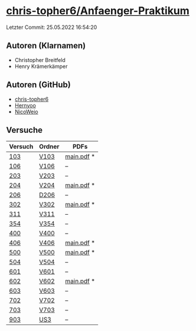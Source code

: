 # [chris-topher6/Anfaenger-Praktikum](https://github.com/chris-topher6/Anfaenger-Praktikum)

Letzter Commit: 25.05.2022 16:54:20

## Autoren (Klarnamen)
- Christopher Breitfeld
- Henry Krämerkämper

## Autoren (GitHub)
- [chris-topher6](https://github.com/chris-topher6)
- [Hernyoo](https://github.com/Hernyoo)
- [NicoWeio](https://github.com/NicoWeio)

## Versuche

|        Versuch         |                                   Ordner                                    |                                                                                  PDFs                                                                                  |
|------------------------|-----------------------------------------------------------------------------|------------------------------------------------------------------------------------------------------------------------------------------------------------------------|
|[103](../../versuch/103)|[V103](https://github.com/chris-topher6/Anfaenger-Praktikum/tree/master/V103)|[main.pdf](https://docs.google.com/viewer?url=https://raw.githubusercontent.com/NicoWeio/awesome-ap-pdfs/main/chris-topher6%E2%88%95Anfaenger-Praktikum/103/main.pdf) \*|
|[106](../../versuch/106)|[V106](https://github.com/chris-topher6/Anfaenger-Praktikum/tree/master/V106)|–                                                                                                                                                                       |
|[203](../../versuch/203)|[V203](https://github.com/chris-topher6/Anfaenger-Praktikum/tree/master/V203)|–                                                                                                                                                                       |
|[204](../../versuch/204)|[V204](https://github.com/chris-topher6/Anfaenger-Praktikum/tree/master/V204)|[main.pdf](https://docs.google.com/viewer?url=https://raw.githubusercontent.com/NicoWeio/awesome-ap-pdfs/main/chris-topher6%E2%88%95Anfaenger-Praktikum/204/main.pdf) \*|
|[206](../../versuch/206)|[D206](https://github.com/chris-topher6/Anfaenger-Praktikum/tree/master/D206)|–                                                                                                                                                                       |
|[302](../../versuch/302)|[V302](https://github.com/chris-topher6/Anfaenger-Praktikum/tree/master/V302)|[main.pdf](https://docs.google.com/viewer?url=https://raw.githubusercontent.com/NicoWeio/awesome-ap-pdfs/main/chris-topher6%E2%88%95Anfaenger-Praktikum/302/main.pdf) \*|
|[311](../../versuch/311)|[V311](https://github.com/chris-topher6/Anfaenger-Praktikum/tree/master/V311)|–                                                                                                                                                                       |
|[354](../../versuch/354)|[V354](https://github.com/chris-topher6/Anfaenger-Praktikum/tree/master/V354)|–                                                                                                                                                                       |
|[400](../../versuch/400)|[V400](https://github.com/chris-topher6/Anfaenger-Praktikum/tree/master/V400)|–                                                                                                                                                                       |
|[406](../../versuch/406)|[V406](https://github.com/chris-topher6/Anfaenger-Praktikum/tree/master/V406)|[main.pdf](https://docs.google.com/viewer?url=https://raw.githubusercontent.com/NicoWeio/awesome-ap-pdfs/main/chris-topher6%E2%88%95Anfaenger-Praktikum/406/main.pdf) \*|
|[500](../../versuch/500)|[V500](https://github.com/chris-topher6/Anfaenger-Praktikum/tree/master/V500)|[main.pdf](https://docs.google.com/viewer?url=https://raw.githubusercontent.com/NicoWeio/awesome-ap-pdfs/main/chris-topher6%E2%88%95Anfaenger-Praktikum/500/main.pdf) \*|
|[504](../../versuch/504)|[V504](https://github.com/chris-topher6/Anfaenger-Praktikum/tree/master/V504)|–                                                                                                                                                                       |
|[601](../../versuch/601)|[V601](https://github.com/chris-topher6/Anfaenger-Praktikum/tree/master/V601)|–                                                                                                                                                                       |
|[602](../../versuch/602)|[V602](https://github.com/chris-topher6/Anfaenger-Praktikum/tree/master/V602)|[main.pdf](https://docs.google.com/viewer?url=https://raw.githubusercontent.com/NicoWeio/awesome-ap-pdfs/main/chris-topher6%E2%88%95Anfaenger-Praktikum/602/main.pdf) \*|
|[603](../../versuch/603)|[V603](https://github.com/chris-topher6/Anfaenger-Praktikum/tree/master/V603)|–                                                                                                                                                                       |
|[702](../../versuch/702)|[V702](https://github.com/chris-topher6/Anfaenger-Praktikum/tree/master/V702)|–                                                                                                                                                                       |
|[703](../../versuch/703)|[V703](https://github.com/chris-topher6/Anfaenger-Praktikum/tree/master/V703)|–                                                                                                                                                                       |
|[903](../../versuch/903)|[US3](https://github.com/chris-topher6/Anfaenger-Praktikum/tree/master/US3)  |–                                                                                                                                                                       |
